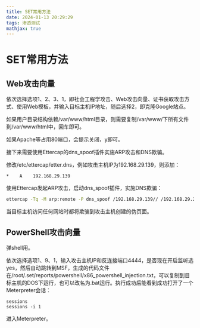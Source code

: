 ```yaml
---
title: SET常用方法
date: 2024-01-13 20:29:29
tags: 渗透测试
mathjax: true
---
```


# SET常用方法

## Web攻击向量

依次选择选项1、2、3、1，即社会工程学攻击、Web攻击向量、证书获取攻击方式、使用Web模板，并输入目标主机IP地址，随后选择2，即克隆Google站点。

如果用户目录结构依赖/var/www/html目录，则需要复制/var/www/下所有文件到/var/www/html中，回车即可。

如果Apache等占用80端口，会提示关闭，y即可。

接下来需要使用Ettercap的dns_spoof插件实施ARP攻击和DNS欺骗。

修改/etc/ettercap/etter.dns，例如攻击主机IP为192.168.29.139，则添加：

```
*    A    192.168.29.139
```

使用Ettercap发起ARP攻击，启动dns_spoof插件，实施DNS欺骗：

```bash
ettercap -Tq -M arp:remote -P dns_spoof /192.168.29.139// /192.168.29.2//
```

当目标主机访问任何网站时都将欺骗到攻击主机创建的伪页面。

## PowerShell攻击向量

弹shell用。

依次选择选项1、9、1，输入攻击主机IP和反连接端口4444，是否现在开启监听选yes，然后自动跳转到MSF，生成的代码文件在/root/.set/reports/powershell/x86_powershell_injection.txt，可以复制到目标主机的DOS下运行，也可以改名为.bat运行。执行成功后能看到成功打开了一个Meterpreter会话：

```
sessions
sessions -i 1
```

进入Meterpreter。
